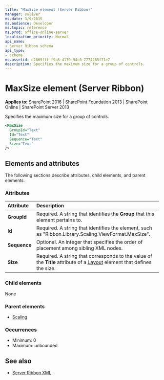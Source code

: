 ```yaml
---
title: "MaxSize element (Server Ribbon)"
manager: soliver
ms.date: 3/9/2015
ms.audience: Developer
ms.topic: reference
ms.prod: office-online-server
localization_priority: Normal
api_name:
- Server Ribbon schema
api_type:
- schema
ms.assetid: d2869fff-f9a3-4179-94c0-7774285f71e7
description: Specifies the maximum size for a group of controls.
---
```


# MaxSize element (Server Ribbon)

**Applies to:** SharePoint 2016 | SharePoint Foundation 2013 | SharePoint Online | SharePoint Server 2013
  
Specifies the maximum size for a group of controls.
  
```XML
<MaxSize
  GroupId="Text"
  Id="Text"
  Sequence="Text"
  Size="Text"
/>
```

## Elements and attributes

The following sections describe attributes, child elements, and parent elements.

### Attributes

|**Attribute**|**Description**|
|:-----|:-----|
|**GroupId** <br/> |Required. A string that identifies the **Group** that this element pertains to.  <br/> |
|**Id** <br/> |Required. A string that identifies the element, such as "Ribbon.Library.Scaling.ViewFormat.MaxSize".  <br/> |
|**Sequence** <br/> |Optional. An integer that specifies the order of placement among sibling XML nodes.  <br/> |
|**Size** <br/> |Required. A string that corresponds to the value of the **Title** attribute of a [Layout](layout-element.md) element that defines the size.  <br/> |
   
### Child elements

None
  
### Parent elements

- [Scaling](scaling-element.md)
   
### Occurrences

- Minimum: 0
- Maximum: unbounded  
   
## See also

- [Server Ribbon XML](http://msdn.microsoft.com/library/5eeb45be-4af7-4a38-8ba0-3aafc62aed4b%28Office.15%29.aspx)

